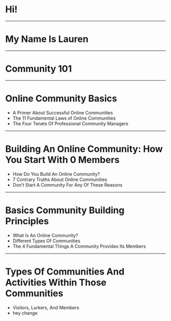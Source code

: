 # Hi!

---

# My Name Is Lauren

---

# Community 101

---

# Online Community Basics

- A Primer About Successful Online Communities
- The 11 Fundamental Laws of Online Communities
- The Four Tenets Of Professional Community Managers

---
 
# Building An Online Community: How You Start With 0 Members

- How Do You Build An Online Community?
- 7 Contrary Truths About Online Communities
- Don’t Start A Community For Any Of These Reasons

---

# Basics Community Building Principles

- What Is An Online Community?
- Different Types Of Communities
- The 4 Fundamental Things A Community Provides Its Members

---

# Types Of Communities And Activities Within Those Communities
   
- Visitors, Lurkers, And Members
- hey change 
